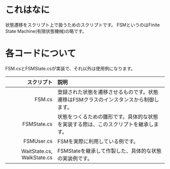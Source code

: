 # これはなに

状態遷移をスクリプト上で扱うためのスクリプトです。
FSMというのはFinite State Machine(有限状態機械)の略です。

# 各コードについて

FSM.csとFSMState.csが実装で、それ以外は使用例になります。

|スクリプト|説明|
| --:| :--|
| FSM.cs | 登録された状態を遷移させるものです。状態遷移はFSMクラスのインスタンスから制御します。 |
| FSMState.cs | 状態をつくるための雛形です。具体的な状態を実装する際は、このスクリプトを継承します。 |
| FSMUser.cs | FSMを実際に利用している例です。 |
| WaitState.cs, WalkState.cs |FSMStateを継承して作製した、具体的な状態の実装例です。 |
